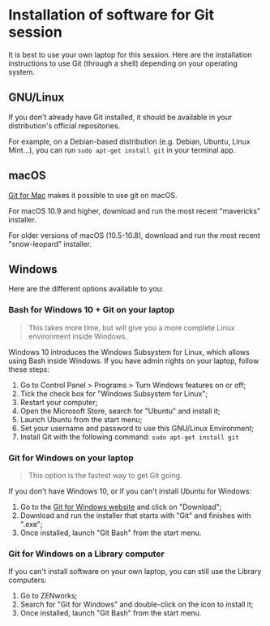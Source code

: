 # Installation of software for Git session

It is best to use your own laptop for this session. Here are the installation instructions to use Git (through a shell) depending on your operating system.

## GNU/Linux

If you don't already have Git installed, it should be available in your distribution's official repositories.

For example, on a Debian-based distribution (e.g. Debian, Ubuntu, Linux Mint...), you can run `sudo apt-get install git` in your terminal app.

## macOS

[Git for Mac](http://sourceforge.net/projects/git-osx-installer/files/) makes it possible to use git on macOS.

For macOS 10.9 and higher, download and run the most recent "mavericks" installer.

For older versions of macOS (10.5-10.8), download and run the most recent "snow-leopard" installer.

## Windows

Here are the different options available to you:

### Bash for Windows 10 + Git on your laptop

> This takes more time, but will give you a more complete Linux environment inside Windows.

Windows 10 introduces the Windows Subsystem for Linux, which allows using Bash inside Windows. If you have admin rights on your laptop, follow these steps:

1. Go to Control Panel > Programs > Turn Windows features on or off;
1. Tick the check box for  "Windows Subsystem for Linux";
1. Restart your computer;
1. Open the Microsoft Store, search for "Ubuntu" and install it;
1. Launch Ubuntu from the start menu;
1. Set your username and password to use this GNU/Linux Environment;
1. Install Git with the following command: `sudo apt-get install git`

### Git for Windows on your laptop

> This option is the fastest way to get Git going.

If you don't have Windows 10, or if you can't install Ubuntu for Windows:

1. Go to the [Git for Windows website](https://gitforwindows.org/) and click on "Download";
1. Download and run the installer that starts with "Git" and finishes with ".exe";
1. Once installed, launch "Git Bash" from the start menu.

### Git for Windows on a Library computer

If you can't install software on your own laptop, you can still use the Library computers:

1. Go to ZENworks;
1. Search for "Git for Windows" and double-click on the icon to install it;
1. Once installed, launch "Git Bash" from the start menu.